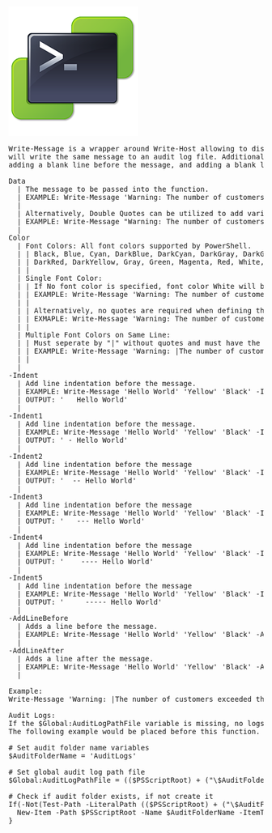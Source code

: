 ![](/Images/Write-Message.png?raw=true)

<pre>
Write-Message is a wrapper around Write-Host allowing to display multiple colors of text on one line, and
will write the same message to an audit log file. Additional formatting includes line message indentation,
adding a blank line before the message, and adding a blank line after the message.
  
Data  
  | The message to be passed into the function.  
  | EXAMPLE: Write-Message 'Warning: The number of customers exceeded the maximum number of 39!!' 'Yellow'  
  |  
  | Alternatively, Double Quotes can be utilized to add variables.  
  | EXAMPLE: Write-Message "Warning: The number of customers exceeded the maximum number of $MaxNumber!!" 'Yellow'  
  |  
Color  
  | Font Colors: All font colors supported by PowerShell.  
  | | Black, Blue, Cyan, DarkBlue, DarkCyan, DarkGray, DarkGreen, DarkMagenta  
  | | DarkRed, DarkYellow, Gray, Green, Magenta, Red, White, & Yellow  
  | |  
  | Single Font Color:  
  | | If No font color is specified, font color White will be used.  
  | | EXAMPLE: Write-Message 'Warning: The number of customers exceeded the maximum number of 39!!'  
  | |   
  | | Alternatively, no quotes are required when defining the color.  
  | | EXMAPLE: Write-Message 'Warning: The number of customers exceeded the maximum number of 39!!' Red  
  | |  
  | Multiple Font Colors on Same Line:  
  | | Must seperate by "|" without quotes and must have the exact number of "|" as in the message.  
  | | EXAMPLE: Write-Message 'Warning: |The number of customers exceeded the maximum number of |39|!!' 'Red|White|Yellow|White'  
  | |  
  |  
-Indent
  | Add line indentation before the message.  
  | EXAMPLE: Write-Message 'Hello World' 'Yellow' 'Black' -Indent
  | OUTPUT: '   Hello World'
  |
-Indent1
  | Add line indentation before the message.  
  | EXAMPLE: Write-Message 'Hello World' 'Yellow' 'Black' -Indent1
  | OUTPUT: ' - Hello World'  
  |
-Indent2
  | Add line indentation before the message  
  | EXAMPLE: Write-Message 'Hello World' 'Yellow' 'Black' -Indent2
  | OUTPUT: '  -- Hello World'  
  |
-Indent3
  | Add line indentation before the message  
  | EXAMPLE: Write-Message 'Hello World' 'Yellow' 'Black' -Indent3
  | OUTPUT: '   --- Hello World'  
  |
-Indent4
  | Add line indentation before the message  
  | EXAMPLE: Write-Message 'Hello World' 'Yellow' 'Black' -Indent4
  | OUTPUT: '    ---- Hello World'  
  |
-Indent5
  | Add line indentation before the message  
  | EXAMPLE: Write-Message 'Hello World' 'Yellow' 'Black' -Indent5
  | OUTPUT: '     ----- Hello World'  
  |      
-AddLineBefore  
  | Adds a line before the message.  
  | EXAMPLE: Write-Message 'Hello World' 'Yellow' 'Black' -AddLineBefore  
  |
-AddLineAfter  
  | Adds a line after the message.  
  | EXAMPLE: Write-Message 'Hello World' 'Yellow' 'Black' -AddLineAfter  
  |

Example:
Write-Message 'Warning: |The number of customers exceeded the maximum number of |39|!!' 'Red|Cyan|Yellow|Cyan' -Indent2 -AddLineBefore -AddLineAfter

Audit Logs:
If the $Global:AuditLogPathFile variable is missing, no logs will be written.  
The following example would be placed before this function.  
  
# Set audit folder name variables  
$AuditFolderName = 'AuditLogs'  
  
# Set global audit log path file  
$Global:AuditLogPathFile = (($PSScriptRoot) + ("\$AuditFolderName\") + ($(get-date -f yyyy-MM-dd-HH-mm-ss)) + ('-SomeFileName.log'))  
  
# Check if audit folder exists, if not create it  
If(-Not(Test-Path -LiteralPath (($PSScriptRoot) + ("\$AuditFolderName")))){  
  New-Item -Path $PSScriptRoot -Name $AuditFolderName -ItemType "Directory" | Out-Null  
}
</pre>
